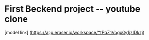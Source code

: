 # First Beckend project -- youtube clone

[model link] (https://app.eraser.io/workspace/YtPqZ1VogxGy1jzIDkzj)